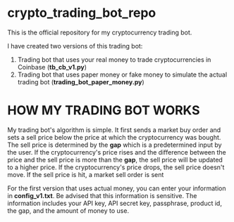 # crypto_trading_bot_repo

This is the official repository for my cryptocurrency trading bot. 

I have created two versions of this trading bot: 
1) Trading bot that uses your real money to trade cryptocurrencies in Coinbase (__tb_cb_v1.py__)
2) Trading bot that uses paper money or fake money to simulate the actual trading bot (__trading_bot_paper_money.py__)

# HOW MY TRADING BOT WORKS

My trading bot's algorithm is simple. It first sends a market buy order and sets a sell price below the price at which the cryptocurrency was bought. The sell price is determined by the __gap__ which is a predetermined input by the user. If the cryptocurrency's price rises and the difference between the price and the sell price is more than the __gap__, the sell price will be updated to a higher price. If the cryptocurrency's price drops, the sell price doesn't move. If the sell price is hit, a market sell order is sent

For the first version that uses actual money, you can enter your information in __config_v1.txt__. Be advised that this information is sensitive. The information includes your API key, API secret key, passphrase, product id, the gap, and the amount of money to use. 